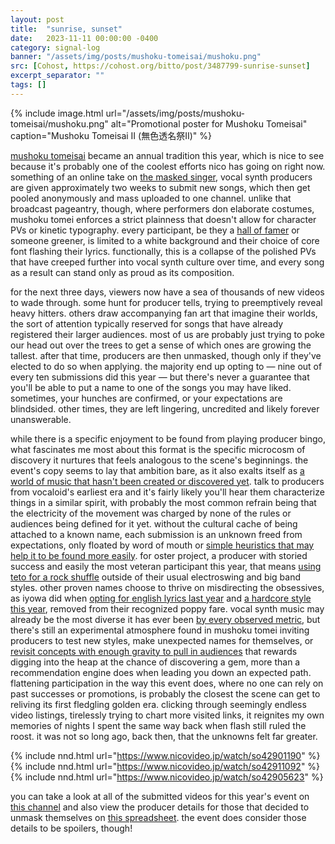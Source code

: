 ```yaml
---
layout: post
title:  "sunrise, sunset"
date:   2023-11-11 00:00:00 -0400
category: signal-log
banner: "/assets/img/posts/mushoku-tomeisai/mushoku.png"
src: [Cohost, https://cohost.org/bitto/post/3487799-sunrise-sunset]
excerpt_separator: ""
tags: []
---
```


{% include image.html url="/assets/img/posts/mushoku-tomeisai/mushoku.png" alt="Promotional poster for Mushoku Tomeisai" caption="Mushoku Tomeisai II (無色透名祭Ⅱ)" %}


[mushoku tomeisai](https://site.nicovideo.jp/mushokutomeisai/) became an annual tradition this year, which is nice to see because it's probably one of the coolest efforts nico has going on right now. something of an online take on [the masked singer](https://en.m.wikipedia.org/wiki/The_Masked_Singer_(American_TV_series)), vocal synth producers are given approximately two weeks to submit new songs, which then get pooled anonymously and mass uploaded to one channel. unlike that broadcast pageantry, though, where performers don elaborate costumes, mushoku tomei enforces a strict plainness that doesn't allow for character PVs or kinetic typography. every participant, be they a [hall of famer](https://vocaloid.fandom.com/wiki/Hall_of_Fame) or someone greener, is limited to a white background and their choice of core font flashing their lyrics. functionally, this is a collapse of the polished PVs that have creeped further into vocal synth culture over time, and every song as a result can stand only as proud as its composition.

for the next three days, viewers now have a sea of thousands of new videos to wade through. some hunt for producer tells, trying to preemptively reveal heavy hitters. others draw accompanying fan art that imagine their worlds, the sort of attention typically reserved for songs that have already registered their larger audiences. most of us are probably just trying to poke our head out over the trees to get a sense of which ones are growing the tallest. after that time, producers are then unmasked, though only if they've elected to do so when applying. the majority end up opting to — nine out of every ten submissions did this year — but there's never a guarantee that you'll be able to put a name to one of the songs you may have liked. sometimes, your hunches are confirmed, or your expectations are blindsided. other times, they are left lingering, uncredited and likely forever unanswerable.

while there is a specific enjoyment to be found from playing producer bingo, what fascinates me most about this format is the specific microcosm of discovery it nurtures that feels analogous to the scene's beginnings. the event's copy seems to lay that ambition bare, as it also exalts itself as [a world of music that hasn't been created or discovered yet](https://twitter.com/dokotana/status/1720660864364339420). talk to producers from vocaloid's earliest era and it's fairly likely you'll hear them characterize things in a similar spirit, with probably the most common refrain being that the electricity of the movement was charged by none of the rules or audiences being defined for it yet. without the cultural cache of being attached to a known name, each submission is an unknown freed from expectations, only floated by word of mouth or [simple heuristics that may help it to be found more easily](https://twitter.com/dokotana/status/1720625317310570632). for oster project, a producer with storied success and easily the most veteran participant this year, that means [using teto for a rock shuffle](https://www.nicovideo.jp/watch/so42905017) outside of their usual electroswing and big band styles. other proven names choose to thrive on misdirecting the obsessives, as iyowa did when [opting for english lyrics last year](https://www.nicovideo.jp/watch/so40804461) and [a hardcore style this year](https://www.nicovideo.jp/watch/so42899245), removed from their recognized poppy fare. vocal synth music may already be the most diverse it has ever been [by every observed metric](https://denden.garden/2023/07/08/vocaloid-data-rummaging-part-2), but there's still an experimental atmosphere found in mushoku tomei inviting producers to test new styles, make unexpected names for themselves, or [revisit concepts with enough gravity to pull in audiences](https://www.nicovideo.jp/watch/so42900894) that rewards digging into the heap at the chance of discovering a gem, more than a recommendation engine does when leading you down an expected path. flattening participation in the way this event does, where no one can rely on past successes or promotions, is probably the closest the scene can get to reliving its first fledgling golden era. clicking through seemingly endless video listings, tirelessly trying to chart more visited links, it reignites my own memories of nights I spent the same way back when flash still ruled the roost. it was not so long ago, back then, that the unknowns felt far greater.

{% include nnd.html url="https://www.nicovideo.jp/watch/so42901190" %}
{% include nnd.html url="https://www.nicovideo.jp/watch/so42911092" %}
{% include nnd.html url="https://www.nicovideo.jp/watch/so42905623" %}

you can take a look at all of the submitted videos for this year's event on [this channel](https://ch.nicovideo.jp/ch2648319) and also view the producer details for those that decided to unmask themselves on [this spreadsheet](https://site.nicovideo.jp/mushokutomeisai/assets/pdf/m2_netabare.zip). the event does consider those details to be spoilers, though!